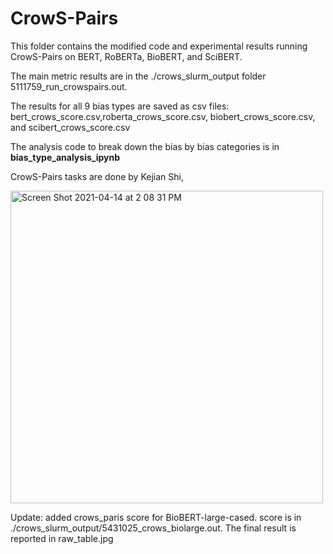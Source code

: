 # CrowS-Pairs

This folder contains the modified code and experimental results running CrowS-Pairs on BERT, RoBERTa, BioBERT, and SciBERT.

The main metric results are in the ./crows_slurm_output folder 5111759_run_crowspairs.out.

The results for all 9 bias types are saved as csv files: bert_crows_score.csv,roberta_crows_score.csv, biobert_crows_score.csv, and scibert_crows_score.csv

The analysis code to break down the bias by bias categories is in **bias_type_analysis_ipynb**

CrowS-Pairs tasks are done by Kejian Shi,

<img width="500" alt="Screen Shot 2021-04-14 at 2 08 31 PM" src="https://user-images.githubusercontent.com/32584185/114758393-e9b3e400-9d2a-11eb-9bfd-d314e55fd813.png">

Update: added crows_paris score for BioBERT-large-cased. score is in ./crows_slurm_output/5431025_crows_biolarge.out. The final result is reported in raw_table.jpg


